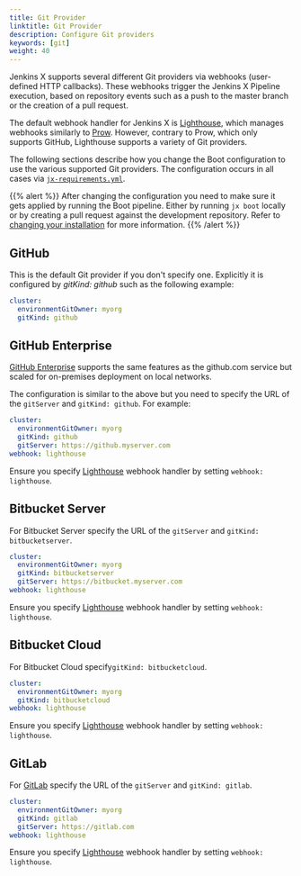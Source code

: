 ```yaml
---
title: Git Provider
linktitle: Git Provider
description: Configure Git providers
keywords: [git]
weight: 40
---
```


Jenkins X supports several different Git providers via webhooks (user-defined HTTP callbacks).
These webhooks trigger the Jenkins X Pipeline execution, based on repository events such as a push to the master branch or the creation of a pull request.

The default webhook handler for Jenkins X is [Lighthouse](/docs/reference/components/lighthouse/), which manages webhooks similarly to [Prow](https://github.com/kubernetes/test-infra/tree/master/prow).
However, contrary to Prow, which only supports GitHub, Lighthouse supports a variety of Git providers.

The following sections describe how you change the Boot configuration to use the various supported Git providers.
The configuration occurs in all cases via [`jx-requirements.yml`](/docs/install-setup/installing/boot/#requirements).

{{% alert %}}
After changing the configuration you need to make sure it gets applied by running the Boot pipeline.
Either by running `jx boot` locally or by creating a pull request against the development repository.
Refer to [changing your installation](/docs/install-setup/installing/boot/#changing-your-installation) for more information.
{{% /alert %}}

## GitHub

This is the default Git provider if you don't specify one.
Explicitly it is configured by _gitKind: github_ such as the following example:

```yaml
cluster:
  environmentGitOwner: myorg
  gitKind: github
```

## GitHub Enterprise

[GitHub Enterprise](https://github.com/enterprise) supports the same features as the github.com service but scaled for on-premises deployment on local networks.

The configuration is similar to the above but you need to specify the URL of the `gitServer` and `gitKind: github`. 
For example:

```yaml
cluster:
  environmentGitOwner: myorg
  gitKind: github
  gitServer: https://github.myserver.com
webhook: lighthouse
```

Ensure you specify [Lighthouse](/docs/install-setup/installing/boot/webhooks/#lighthouse) webhook handler by setting `webhook: lighthouse`.

## Bitbucket Server

For Bitbucket Server specify the URL of the `gitServer` and `gitKind: bitbucketserver`.

```yaml
cluster:
  environmentGitOwner: myorg
  gitKind: bitbucketserver
  gitServer: https://bitbucket.myserver.com
webhook: lighthouse
```

Ensure you specify [Lighthouse](/docs/install-setup/installing/boot/webhooks/#lighthouse) webhook handler by setting `webhook: lighthouse`.

## Bitbucket Cloud

For Bitbucket Cloud specify`gitKind: bitbucketcloud`.

```yaml
cluster:
  environmentGitOwner: myorg
  gitKind: bitbucketcloud
webhook: lighthouse
```

Ensure you specify [Lighthouse](/docs/install-setup/installing/boot/webhooks/#lighthouse) webhook handler by setting `webhook: lighthouse`.

## GitLab

For [GitLab](https://about.gitlab.com/stages-devops-lifecycle/source-code-management/) specify the URL of the `gitServer` and `gitKind: gitlab`.

```yaml
cluster:
  environmentGitOwner: myorg
  gitKind: gitlab
  gitServer: https://gitlab.com
webhook: lighthouse
```

Ensure you specify [Lighthouse](/docs/install-setup/installing/boot/webhooks/#lighthouse) webhook handler by setting `webhook: lighthouse`.
